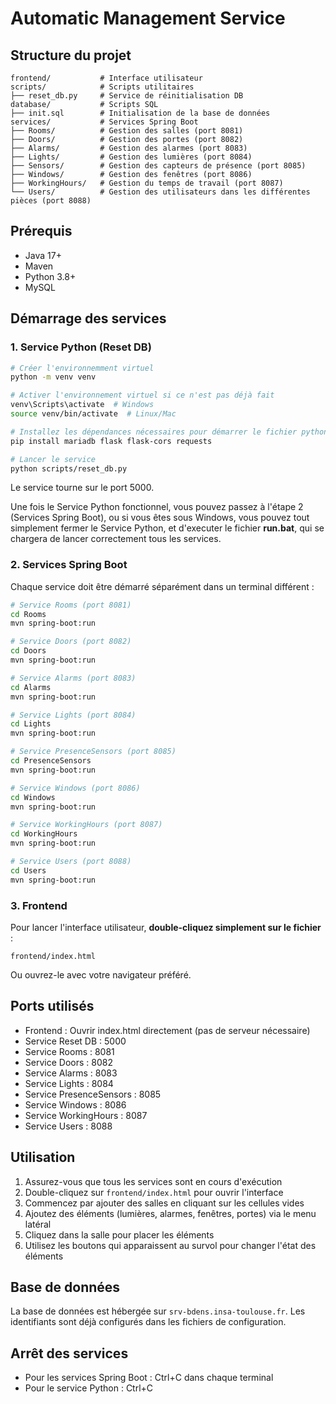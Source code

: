 # Automatic Management Service

## Structure du projet
```
frontend/           # Interface utilisateur
scripts/            # Scripts utilitaires
├── reset_db.py     # Service de réinitialisation DB
database/           # Scripts SQL
├── init.sql        # Initialisation de la base de données
services/           # Services Spring Boot
├── Rooms/          # Gestion des salles (port 8081)
├── Doors/          # Gestion des portes (port 8082)
├── Alarms/         # Gestion des alarmes (port 8083)
├── Lights/         # Gestion des lumières (port 8084)
├── Sensors/        # Gestion des capteurs de présence (port 8085)
├── Windows/        # Gestion des fenêtres (port 8086)
├── WorkingHours/   # Gestion du temps de travail (port 8087)
└── Users/          # Gestion des utilisateurs dans les différentes pièces (port 8088)
```

## Prérequis
- Java 17+
- Maven
- Python 3.8+
- MySQL

## Démarrage des services

### 1. Service Python (Reset DB)
```bash
# Créer l'environnemment virtuel
python -m venv venv

# Activer l'environnement virtuel si ce n'est pas déjà fait
venv\Scripts\activate  # Windows
source venv/bin/activate  # Linux/Mac

# Installez les dépendances nécessaires pour démarrer le fichier python
pip install mariadb flask flask-cors requests

# Lancer le service
python scripts/reset_db.py
```
Le service tourne sur le port 5000.

Une fois le Service Python fonctionnel, vous pouvez passez à l'étape 2 (Services Spring Boot), ou si vous êtes sous Windows, vous pouvez tout simplement fermer le Service Python, et d'executer le fichier **run.bat**, qui se chargera de lancer correctement tous les services.

### 2. Services Spring Boot
Chaque service doit être démarré séparément dans un terminal différent :

```bash
# Service Rooms (port 8081)
cd Rooms
mvn spring-boot:run   

# Service Doors (port 8082)
cd Doors
mvn spring-boot:run   

# Service Alarms (port 8083)
cd Alarms
mvn spring-boot:run   

# Service Lights (port 8084)
cd Lights
mvn spring-boot:run    

# Service PresenceSensors (port 8085)    
cd PresenceSensors   
mvn spring-boot:run     

# Service Windows (port 8086)
cd Windows
mvn spring-boot:run   

# Service WorkingHours (port 8087)
cd WorkingHours
mvn spring-boot:run   

# Service Users (port 8088)
cd Users
mvn spring-boot:run   
```

### 3. Frontend
Pour lancer l'interface utilisateur, **double-cliquez simplement sur le fichier** :
```
frontend/index.html
```

Ou ouvrez-le avec votre navigateur préféré.

## Ports utilisés
- Frontend : Ouvrir index.html directement (pas de serveur nécessaire)
- Service Reset DB : 5000
- Service Rooms : 8081
- Service Doors : 8082
- Service Alarms : 8083
- Service Lights : 8084
- Service PresenceSensors : 8085   
- Service Windows : 8086
- Service WorkingHours : 8087   
- Service Users : 8088

## Utilisation
1. Assurez-vous que tous les services sont en cours d'exécution
2. Double-cliquez sur `frontend/index.html` pour ouvrir l'interface
3. Commencez par ajouter des salles en cliquant sur les cellules vides
4. Ajoutez des éléments (lumières, alarmes, fenêtres, portes) via le menu latéral
5. Cliquez dans la salle pour placer les éléments
6. Utilisez les boutons qui apparaissent au survol pour changer l'état des éléments

## Base de données
La base de données est hébergée sur `srv-bdens.insa-toulouse.fr`.
Les identifiants sont déjà configurés dans les fichiers de configuration.

## Arrêt des services
- Pour les services Spring Boot : Ctrl+C dans chaque terminal
- Pour le service Python : Ctrl+C